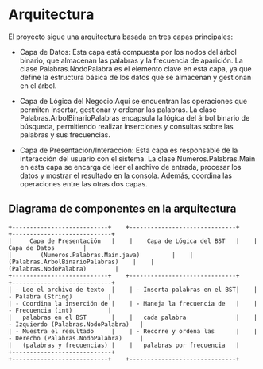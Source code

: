 # Arquitectura

El proyecto sigue una arquitectura basada en tres capas principales:

- Capa de Datos: Esta capa está compuesta por los nodos del árbol binario, que almacenan las palabras y la frecuencia de aparición. La clase Palabras.NodoPalabra es el elemento clave en esta capa, ya que define la estructura básica de los datos que se almacenan y gestionan en el árbol.

- Capa de Lógica del Negocio:Aquí se encuentran las operaciones que permiten insertar, gestionar y ordenar las palabras. La clase Palabras.ArbolBinarioPalabras encapsula la lógica del árbol binario de búsqueda, permitiendo realizar inserciones y consultas sobre las palabras y sus frecuencias.

- Capa de Presentación/Interacción: Esta capa es responsable de la interacción del usuario con el sistema. La clase Numeros.Palabras.Main en esta capa se encarga de leer el archivo de entrada, procesar los datos y mostrar el resultado en la consola. Además, coordina las operaciones entre las otras dos capas.

## Diagrama de componentes en la arquitectura

```
+---------------------------+    +------------------------------+    +----------------------------+
|     Capa de Presentación   |    |    Capa de Lógica del BST   |    |        Capa de Datos        |
|        (Numeros.Palabras.Main.java)         |    |   (Palabras.ArbolBinarioPalabras)    |    |        (Palabras.NodoPalabra)        |
+---------------------------+    +------------------------------+    +----------------------------+
| - Lee el archivo de texto  |    | - Inserta palabras en el BST|    | - Palabra (String)          |
| - Coordina la inserción de |    | - Maneja la frecuencia de   |    | - Frecuencia (int)          |
|   palabras en el BST       |    |   cada palabra              |    | - Izquierdo (Palabras.NodoPalabra)   |
| - Muestra el resultado     |    | - Recorre y ordena las      |    | - Derecho (Palabras.NodoPalabra)     |
|   (palabras y frecuencias) |    |   palabras por frecuencia   |     +----------------------------+
+---------------------------+    +------------------------------+

```


